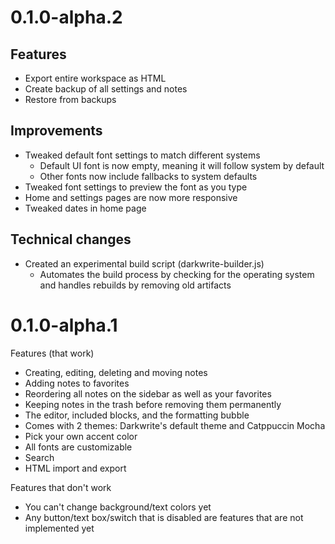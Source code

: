 # 0.1.0-alpha.2

## Features

-   Export entire workspace as HTML
-   Create backup of all settings and notes
-   Restore from backups

## Improvements

-   Tweaked default font settings to match different systems
    -   Default UI font is now empty, meaning it will follow system by default
    -   Other fonts now include fallbacks to system defaults
-   Tweaked font settings to preview the font as you type
-   Home and settings pages are now more responsive
-   Tweaked dates in home page

## Technical changes

-   Created an experimental build script (darkwrite-builder.js)
    -   Automates the build process by checking for the operating system and handles rebuilds by removing old artifacts

# 0.1.0-alpha.1

Features (that work)

-   Creating, editing, deleting and moving notes
-   Adding notes to favorites
-   Reordering all notes on the sidebar as well as your favorites
-   Keeping notes in the trash before removing them permanently
-   The editor, included blocks, and the formatting bubble
-   Comes with 2 themes: Darkwrite's default theme and Catppuccin Mocha
-   Pick your own accent color
-   All fonts are customizable
-   Search
-   HTML import and export

Features that don't work

-   You can't change background/text colors yet
-   Any button/text box/switch that is disabled are features that are not implemented yet
